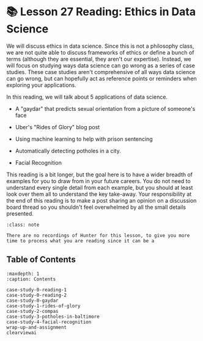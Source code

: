 # 📚 Lesson 27 Reading: Ethics in Data Science

We will discuss ethics in data science. Since this is not a philosophy class, we are not quite able to discuss frameworks of ethics or define a bunch of terms (although they are essential, they aren't our expertise). Instead, we will focus on studying ways data science can go wrong as a series of case studies. These case studies aren't comprehensive of all ways data science can go wrong, but can hopefully act as reference points or reminders when exploring your applications.  

In this reading, we will talk about 5 applications of data science.  

-  A "gaydar" that predicts sexual orientation from a picture of someone's face  

-  Uber's "Rides of Glory" blog post  

-  Using machine learning to help with prison sentencing  

-  Automatically detecting potholes in a city.  

-  Facial Recognition  



This reading is a bit longer, but the goal here is to have a wider breadth of examples for you to draw from in your future careers. You do not need to understand every single detail from each example, but you should at least look over them all to understand the key take-away. Your responsibility at the end of this reading is to make a post sharing an opinion on a discussion board thread so you shouldn't feel overwhelmed by all the small details presented.  


```{admonition} Note
:class: note

There are no recordings of Hunter for this lesson, to give you more time to process what you are reading since it can be a

```



## Table of Contents

```{toctree}
:maxdepth: 1
:caption: Contents

case-study-0-reading-1
case-study-0-reading-2
case-study-0-gaydar
case-study-1-rides-of-glory
case-study-2-compas
case-study-3-potholes-in-baltimore
case-study-4-facial-recognition
wrap-up-and-assignment
clearviewai
```